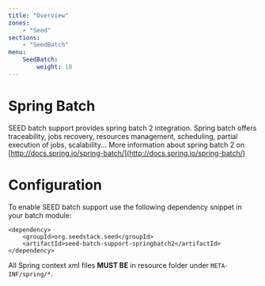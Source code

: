 ```yaml
---
title: "Overview"
zones:
    - "Seed"
sections:
    - "SeedBatch"
menu:
    SeedBatch:
        weight: 10
---
```


# Spring Batch

SEED batch support provides spring batch 2 integration. Spring batch offers traceability, jobs recovery, resources management,
scheduling, partial execution of jobs, scalability... More information about spring batch 2 on [http://docs.spring.io/spring-batch/](http://docs.spring.io/spring-batch/)

# Configuration

To enable SEED batch support use the following dependency snippet in your batch module:

    <dependency>
        <groupId>org.seedstack.seed</groupId>
        <artifactId>seed-batch-support-springbatch2</artifactId>
    </dependency>

All Spring context xml files **MUST BE** in resource folder under `META-INF/spring/*`.


